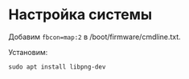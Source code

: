 # Настройка системы

Добавим ```fbcon=map:2``` в /boot/firmware/cmdline.txt.

Установим:
```
sudo apt install libpng-dev
```